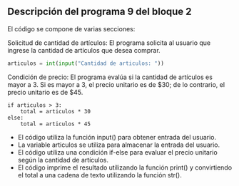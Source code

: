 ## Descripción del programa 9 del bloque 2 
El código se compone de varias secciones:

Solicitud de cantidad de artículos:
 El programa solicita al usuario que ingrese la cantidad de artículos que desea comprar.
``` python
articulos = int(input("Cantidad de articulos: "))
```

 Condición de precio:
El programa evalúa si la cantidad de artículos es mayor a 3. Si es mayor a 3,
el precio unitario es de $30; de lo contrario, el precio unitario es de $45.
```pyhton
if articulos > 3:
    total = articulos * 30
else:
    total = articulos * 45
```

- El código utiliza la función input() para obtener entrada del usuario.
- La variable articulos se utiliza para almacenar la entrada del usuario.
- El código utiliza una condición if-else para evaluar el precio unitario según la cantidad de artículos.
- El código imprime el resultado utilizando la función print() y convirtiendo el total a una cadena de texto utilizando la función str().
